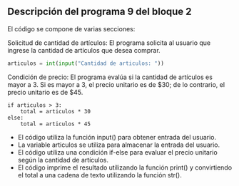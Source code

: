 ## Descripción del programa 9 del bloque 2 
El código se compone de varias secciones:

Solicitud de cantidad de artículos:
 El programa solicita al usuario que ingrese la cantidad de artículos que desea comprar.
``` python
articulos = int(input("Cantidad de articulos: "))
```

 Condición de precio:
El programa evalúa si la cantidad de artículos es mayor a 3. Si es mayor a 3,
el precio unitario es de $30; de lo contrario, el precio unitario es de $45.
```pyhton
if articulos > 3:
    total = articulos * 30
else:
    total = articulos * 45
```

- El código utiliza la función input() para obtener entrada del usuario.
- La variable articulos se utiliza para almacenar la entrada del usuario.
- El código utiliza una condición if-else para evaluar el precio unitario según la cantidad de artículos.
- El código imprime el resultado utilizando la función print() y convirtiendo el total a una cadena de texto utilizando la función str().
